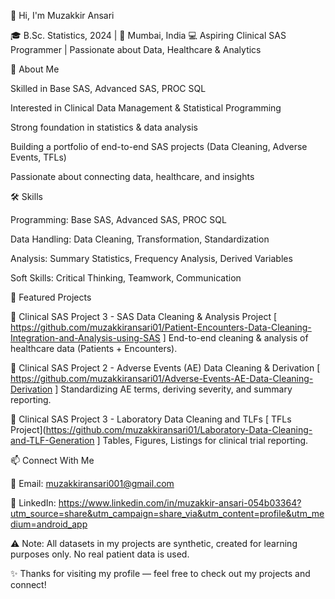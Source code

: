 👋 Hi, I'm Muzakkir Ansari

🎓 B.Sc. Statistics, 2024 | 📍 Mumbai, India
💻 Aspiring Clinical SAS Programmer | Passionate about Data, Healthcare & Analytics

🚀 About Me

Skilled in Base SAS, Advanced SAS, PROC SQL

Interested in Clinical Data Management & Statistical Programming

Strong foundation in statistics & data analysis

Building a portfolio of end-to-end SAS projects (Data Cleaning, Adverse Events, TFLs)

Passionate about connecting data, healthcare, and insights

🛠️ Skills

Programming: Base SAS, Advanced SAS, PROC SQL

Data Handling: Data Cleaning, Transformation, Standardization

Analysis: Summary Statistics, Frequency Analysis, Derived Variables

Soft Skills: Critical Thinking, Teamwork, Communication

📂 Featured Projects

🔹  Clinical SAS Project 3 - SAS Data Cleaning & Analysis Project [ https://github.com/muzakkiransari01/Patient-Encounters-Data-Cleaning-Integration-and-Analysis-using-SAS ] End-to-end cleaning & analysis of healthcare data (Patients + Encounters).

🔹 Clinical SAS Project 2 - Adverse Events (AE) Data Cleaning & Derivation [ https://github.com/muzakkiransari01/Adverse-Events-AE-Data-Cleaning-Derivation ] Standardizing AE terms, deriving severity, and summary reporting.

🔹 Clinical SAS Project 3 - Laboratory Data Cleaning and TLFs [ TFLs Project](https://github.com/muzakkiransari01/Laboratory-Data-Cleaning-and-TLF-Generation ] Tables, Figures, Listings for clinical trial reporting.

📫 Connect With Me

📧 Email: muzakkiransari001@gmail.com

💼 LinkedIn:
https://www.linkedin.com/in/muzakkir-ansari-054b03364?utm_source=share&utm_campaign=share_via&utm_content=profile&utm_medium=android_app 

⚠️ Note: All datasets in my projects are synthetic, created for learning purposes only. No real patient data is used.

✨ Thanks for visiting my profile — feel free to check out my projects and connect!
